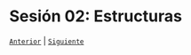 # Sesión 02: Estructuras

[`Anterior`](../Session-01/README.md) | [`Siguiente`](../Session-03/README.md)